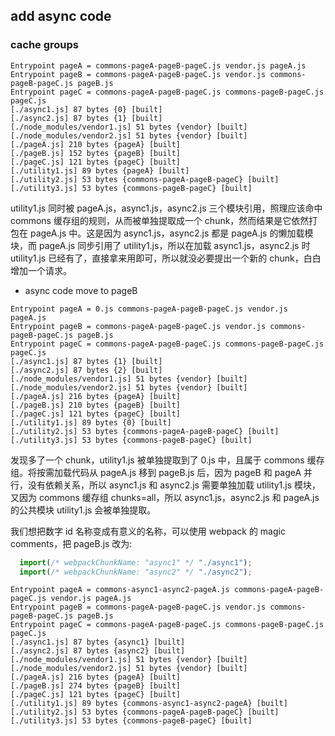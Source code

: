 ## add async code
### cache groups
```
Entrypoint pageA = commons-pageA-pageB-pageC.js vendor.js pageA.js
Entrypoint pageB = commons-pageA-pageB-pageC.js vendor.js commons-pageB-pageC.js pageB.js
Entrypoint pageC = commons-pageA-pageB-pageC.js commons-pageB-pageC.js pageC.js
[./async1.js] 87 bytes {0} [built]
[./async2.js] 87 bytes {1} [built]
[./node_modules/vendor1.js] 51 bytes {vendor} [built]
[./node_modules/vendor2.js] 51 bytes {vendor} [built]
[./pageA.js] 210 bytes {pageA} [built]
[./pageB.js] 152 bytes {pageB} [built]
[./pageC.js] 121 bytes {pageC} [built]
[./utility1.js] 89 bytes {pageA} [built]
[./utility2.js] 53 bytes {commons-pageA-pageB-pageC} [built]
[./utility3.js] 53 bytes {commons-pageB-pageC} [built]
```
utility1.js 同时被 pageA.js，async1.js，async2.js 三个模块引用，照理应该命中 commons 缓存组的规则，从而被单独提取成一个 chunk，然而结果是它依然打包在 pageA.js 中。这是因为 async1.js，async2.js 都是 pageA.js 的懒加载模块，而 pageA.js 同步引用了 utility1.js，所以在加载 async1.js，async2.js 时 utility1.js 已经有了，直接拿来用即可，所以就没必要提出一个新的 chunk，白白增加一个请求。


- async code move to pageB
```
Entrypoint pageA = 0.js commons-pageA-pageB-pageC.js vendor.js pageA.js
Entrypoint pageB = commons-pageA-pageB-pageC.js vendor.js commons-pageB-pageC.js pageB.js
Entrypoint pageC = commons-pageA-pageB-pageC.js commons-pageB-pageC.js pageC.js
[./async1.js] 87 bytes {1} [built]
[./async2.js] 87 bytes {2} [built]
[./node_modules/vendor1.js] 51 bytes {vendor} [built]
[./node_modules/vendor2.js] 51 bytes {vendor} [built]
[./pageA.js] 216 bytes {pageA} [built]
[./pageB.js] 210 bytes {pageB} [built]
[./pageC.js] 121 bytes {pageC} [built]
[./utility1.js] 89 bytes {0} [built]
[./utility2.js] 53 bytes {commons-pageA-pageB-pageC} [built]
[./utility3.js] 53 bytes {commons-pageB-pageC} [built]
```
发现多了一个 chunk，utility1.js 被单独提取到了 0.js 中，且属于 commons 缓存组。将按需加载代码从 pageA.js 移到 pageB.js 后，因为 pageB 和 pageA 并行，没有依赖关系，所以 async1.js 和 async2.js 需要单独加载 utility1.js 模块，又因为 commons 缓存组 chunks=all，所以 async1.js，async2.js 和 pageA.js 的公共模块 utility1.js 会被单独提取。

我们想把数字 id 名称变成有意义的名称，可以使用 webpack 的 magic comments，把 pageB.js 改为:
```js
  import(/* webpackChunkName: "async1" */ "./async1");
  import(/* webpackChunkName: "async2" */ "./async2");
```
```
Entrypoint pageA = commons-async1-async2-pageA.js commons-pageA-pageB-pageC.js vendor.js pageA.js
Entrypoint pageB = commons-pageA-pageB-pageC.js vendor.js commons-pageB-pageC.js pageB.js
Entrypoint pageC = commons-pageA-pageB-pageC.js commons-pageB-pageC.js pageC.js
[./async1.js] 87 bytes {async1} [built]
[./async2.js] 87 bytes {async2} [built]
[./node_modules/vendor1.js] 51 bytes {vendor} [built]
[./node_modules/vendor2.js] 51 bytes {vendor} [built]
[./pageA.js] 216 bytes {pageA} [built]
[./pageB.js] 274 bytes {pageB} [built]
[./pageC.js] 121 bytes {pageC} [built]
[./utility1.js] 89 bytes {commons-async1-async2-pageA} [built]
[./utility2.js] 53 bytes {commons-pageA-pageB-pageC} [built]
[./utility3.js] 53 bytes {commons-pageB-pageC} [built]
```